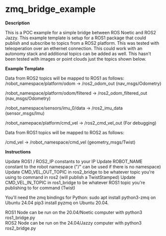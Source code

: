 # zmq_bridge_example

**Description**

This is a POC example for a simple bridge between ROS Noetic and ROS2 Jazzy. This example template is setup for a ROS1 package that could publish and subscribe to topics from a ROS2 platform. This was tested with teleoperation over an ethernet connection. This could work with an autonomy stack and additional topics can be added as well. This hasn't been tested with images or point clouds just the topics shown below. 


**Example Template**

Data from ROS2 topics will be mapped to ROS1 as follows:
/robot_namespace/platform/odom -> /ros2_odom_out (nav_msgs/Odometry)

/robot_namespace/platform/odom/filtered -> /ros2_odom_filtered_out (nav_msgs/Odometry)

/robot_namespace/sensors/imu_0/data -> /ros2_imu_data (sensor_msgs/Imu)

/robot_namepace/platform/cmd_vel -> /ros2_cmd_vel_out (For debugging)

Data from ROS1 topics will be mapped to ROS2 as follows:

/cmd_vel -> /robot_namespace/cmd_vel (geometry_msgs/Twist)


**Instructions**

Update ROS1 / ROS2_IP constants to your IP 
Update ROBOT_NAME constant to the robot namespace ("/" can be used if there is no namespace)
Update CMD_VEL_OUT_TOPIC in ros2_bridge to be whatever topic you're using to command in ros2 (will publish a TwistStamped)
Update CMD_VEL_IN_TOPIC in ros1_bridge to be whatever ROS1 topic you're publishing to for command (Twist)

You'll need the zmq bindings for Python: 
sudo apt install python3-zmq on Ubuntu 24.04
pip3 install pyzmq on Ubuntu 20.04.

ROS1 Node can be run on the 20.04/Noetic computer with python3 ros1_bridge.py  
ROS2 Node can be run on the 24.04/Jazzy computer with python3 ros2_bridge.py  
